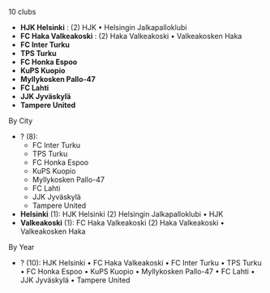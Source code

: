 10 clubs

- **HJK Helsinki** : (2) HJK • Helsingin Jalkapalloklubi
- **FC Haka Valkeakoski** : (2) Haka Valkeakoski • Valkeakosken Haka
- **FC Inter Turku**
- **TPS Turku**
- **FC Honka Espoo**
- **KuPS Kuopio**
- **Myllykosken Pallo-47**
- **FC Lahti**
- **JJK Jyväskylä**
- **Tampere United**




By City

- ? (8): 
  - FC Inter Turku 
  - TPS Turku 
  - FC Honka Espoo 
  - KuPS Kuopio 
  - Myllykosken Pallo-47 
  - FC Lahti 
  - JJK Jyväskylä 
  - Tampere United 
- **Helsinki** (1): HJK Helsinki  (2) Helsingin Jalkapalloklubi • HJK
- **Valkeakoski** (1): FC Haka Valkeakoski  (2) Haka Valkeakoski • Valkeakosken Haka




By Year

- ? (10):   HJK Helsinki • FC Haka Valkeakoski • FC Inter Turku • TPS Turku • FC Honka Espoo • KuPS Kuopio • Myllykosken Pallo-47 • FC Lahti • JJK Jyväskylä • Tampere United


